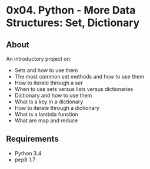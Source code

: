 # 0x04. Python - More Data Structures: Set, Dictionary
## About
An introductory project on:
- Sets and how to use them
- The most common set methods and how to use them
- How to iterate through a ser
- When to use sets versus lists versus dictionaries
- Dictionary and how to use them
- What is a key in a dictionary
- How to iterate through a dictionary
- What is a lambda function
- What are map and reduce
## Requirements
- Python 3.4
- pep8 1.7
